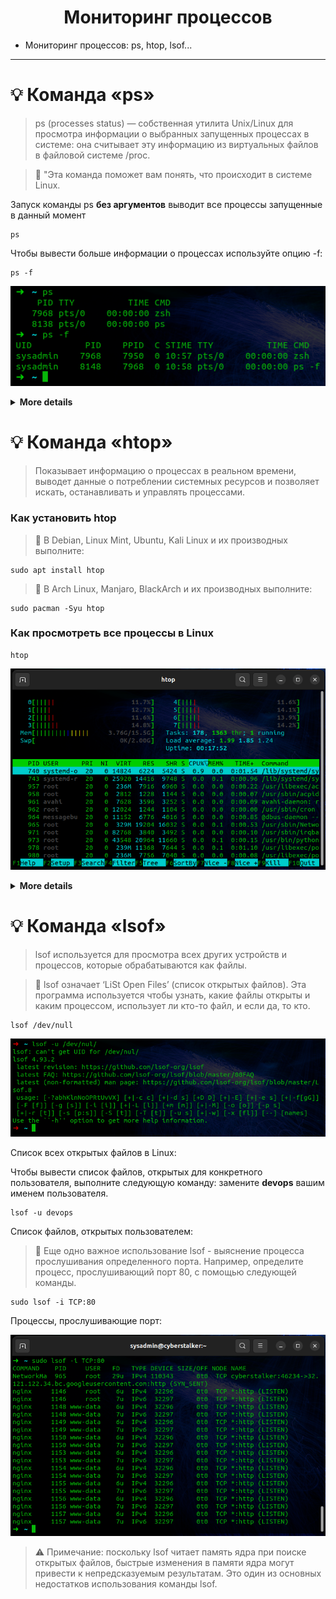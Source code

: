 <h1 align="center">
Мониторинг процессов
</h1>

- Мониторинг процессов: ps, htop, lsof...
---
# :bulb:  Команда «ps»

> ps (processes status) — собственная утилита Unix/Linux для просмотра информации о выбранных запущенных процессах в системе: она считывает эту информацию из виртуальных файлов в файловой системе /proc. 

> :mag_right: "Эта команда поможет вам понять, что происходит в системе Linux.

Запуск команды ps **без аргументов** выводит все процессы запущенные в данный момент
```
ps
```
Чтобы вывести больше информации о процессах используйте опцию -f:
```
ps -f
```

<p align="center" width="100%">
    <img src="https://github.com/airgedon/DevOps/blob/main/Operating_System/Linux/Linux%20CLI/PNG/Screenshot%20from%202022-08-15%2011-00-27.png"> 
</p>

<details>
<summary><b>More details</b></summary>
- UID - пользователь, от имени которого запущен процесс;
- ID - идентификатор процесса;
- PPID - идентификатор родительского процесса; 
- C - процент времени CPU, используемого процессом;
- STIME - время запуска процесса;
- TTY - терминал, из которого запущен процесс;
- TIME - общее время процессора, затраченное на выполнение процессора;
- CMD - команда запуска процессора;
- LWP - показывает потоки процессора;
- PRI - приоритет процесса.
</details>
 
# :bulb:  Команда «htop»

> Показывает информацию о процессах в реальном времени, выводет данные о потреблении системных ресурсов и позволяет искать, останавливать и управлять процессами.

### Как установить htop

> :mag_right: В Debian, Linux Mint, Ubuntu, Kali Linux и их производных выполните:
```
sudo apt install htop
```
> :mag_right: В Arch Linux, Manjaro, BlackArch и их производных выполните:
```
sudo pacman -Syu htop
```
### Как просмотреть все процессы в Linux
```
htop
```

<p align="center" width="100%">
    <img src="https://github.com/airgedon/DevOps/blob/main/Operating_System/Linux/Linux%20CLI/PNG/Screenshot%20from%202022-08-15%2011-04-03.png"> 
</p>

<details>
<summary><b>More details</b></summary>
* Позволяет выбирать несколько процессов из списка:
  * клавиша пробел — выделение одного процесса;
  * клавиша C— выделение процесса и всех его дочерних процессов;
  * клавиша U — отменить выделение;
* Позволяет выполнять поиск по pid (клавиши цифр) или по имени процесса (клавиши / и );
* Позволяет просматривать открытые процессом файлы (клавиша l) (аналог функционала утилиты lsof);
* Позволяет следить за системными вызовами процесса (клавиша s) (аналог функционала утилиты strace (англ.));
* Позволяет следить за системными вызовами процесса (клавиша s) (аналог функционала утилиты strace (англ.));
* Позволяет просматривать процессы, запущенные от имени одного пользователя (клавиша u);
* Может выводить процессы в виде дерева (клавиша t) (аналог функционала утилиты pstree (англ.));
* Может показывать потоки процессов пользователя (клавиша H) и потоки ядра (клавиша K);
* Использует CSI коды для разукрашивания выводимого текста.
 </details>


# :bulb: Команда «lsof»

> lsof используется для просмотра всех других устройств и процессов, которые обрабатываются как файлы.

> :mag_right: lsof означает ‘LiSt Open Files’ (список открытых файлов). Эта программа используется чтобы узнать, какие файлы открыты и каким процессом, использует ли кто-то файл, и если да, то кто. 

```
lsof /dev/null
```

<p align="center" width="100%">
    <img src="https://github.com/airgedon/DevOps/blob/main/Operating_System/Linux/Linux%20CLI/PNG/Screenshot%20from%202022-08-15%2011-09-53.png"> 
</p>

Список всех открытых файлов в Linux:

Чтобы вывести список файлов, открытых для конкретного пользователя, выполните следующую команду: замените **devops** вашим именем пользователя.
```
lsof -u devops
```
Список файлов, открытых пользователем:

> :mag_right: Еще одно важное использование lsof - выяснение процесса прослушивания определенного порта. Например, определите процесс, прослушивающий порт 80, с помощью следующей команды.

```
sudo lsof -i TCP:80
```
Процессы, прослушивающие порт:

<p align="center" width="100%">
    <img src="https://github.com/airgedon/DevOps/blob/main/Operating_System/Linux/Linux%20CLI/PNG/Screenshot%20from%202022-08-15%2011-06-18.png"> 
</p>


> :warning: Примечание: поскольку lsof читает память ядра при поиске открытых файлов, быстрые изменения в памяти ядра могут привести к непредсказуемым результатам. Это один из основных недостатков использования команды lsof.
